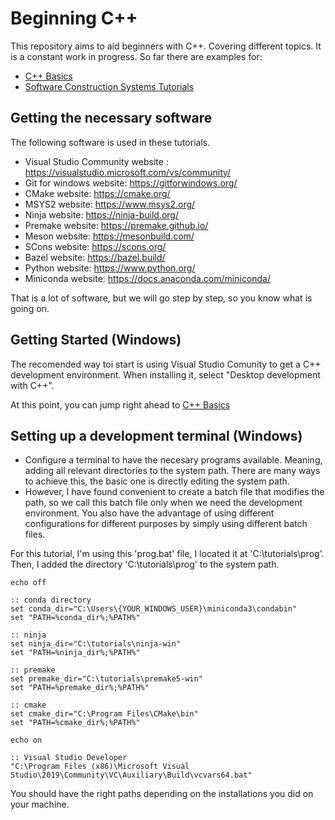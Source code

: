 # Beginning C++

This repository aims to aid beginners with C++. Covering different topics. It is a constant work in progress. So far there are examples for:

- [C++ Basics](./basics/README.md)
- [Software Construction Systems Tutorials](./software_construction_systems/README.md)

## Getting the necessary software

The following software is used in these tutorials.

- Visual Studio Community website : https://visualstudio.microsoft.com/vs/community/
- Git for windows website: https://gitforwindows.org/
- CMake website: https://cmake.org/
- MSYS2 website: https://www.msys2.org/
- Ninja website: https://ninja-build.org/
- Premake website: https://premake.github.io/
- Meson website: https://mesonbuild.com/
- SCons website: https://scons.org/
- Bazel website: https://bazel.build/
- Python website: https://www.python.org/
- Miniconda website: https://docs.anaconda.com/miniconda/

That is a lot of software, but we will go step by step, so you know what is going on.

## Getting Started (Windows)

The recomended way toi start is using Visual Studio Comunity to get a C++ development environment.
When installing it, select "Desktop development with C++".

At this point, you can jump right ahead to [C++ Basics](./basics/README.md)

## Setting up a development terminal (Windows)
- Configure a terminal to have the necesary programs available. Meaning, adding all relevant directories to the system path. There are many ways to achieve this, the basic one is directly editing the system path.
- However, I have found convenient to create a batch file that modifies the path, so we call this batch file only when we need the development environment. You also have the advantage of using different configurations for different purposes by simply using different batch files.

For this tutorial, I'm using this 'prog.bat' file, I located it at 'C:\tutorials\prog\'. Then, I added the directory 'C:\tutorials\prog\' to the system path.

```
echo off

:: conda directory
set conda_dir="C:\Users\{YOUR_WINDOWS_USER}\miniconda3\condabin"
set "PATH=%conda_dir%;%PATH%"

:: ninja
set ninja_dir="C:\tutorials\ninja-win"
set "PATH=%ninja_dir%;%PATH%"

:: premake
set premake_dir="C:\tutorials\premake5-win"
set "PATH=%premake_dir%;%PATH%"

:: cmake
set cmake_dir="C:\Program Files\CMake\bin"
set "PATH=%cmake_dir%;%PATH%"

echo on

:: Visual Studio Developer
"C:\Program Files (x86)\Microsoft Visual Studio\2019\Community\VC\Auxiliary\Build\vcvars64.bat"
```

You should have the right paths depending on the installations you did on your machine.
